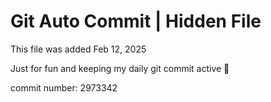 # Git Auto Commit | Hidden File

This file was added Feb 12, 2025

Just for fun and keeping my daily git commit active 🤪

commit number: 2973342
